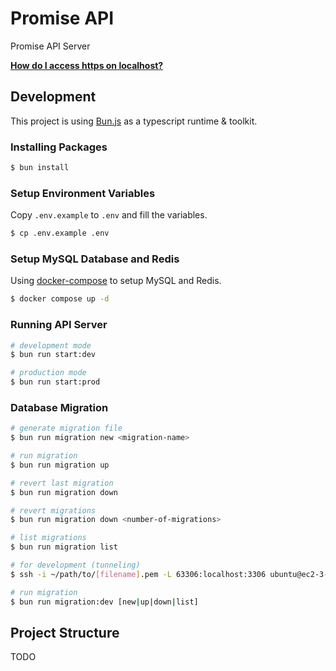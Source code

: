 # Promise API

Promise API Server

**[How do I access https on localhost?](/https/README.md)**

## Development

This project is using [Bun.js](https://bun.sh) as a typescript runtime & toolkit.

### Installing Packages

```bash
$ bun install
```

### Setup Environment Variables

Copy `.env.example` to `.env` and fill the variables.

```bash
$ cp .env.example .env
```

### Setup MySQL Database and Redis

Using [docker-compose](https://www.docker.com/) to setup MySQL and Redis.

```bash
$ docker compose up -d
```

### Running API Server

```bash
# development mode
$ bun run start:dev

# production mode
$ bun run start:prod
```

### Database Migration

```bash
# generate migration file
$ bun run migration new <migration-name>

# run migration
$ bun run migration up

# revert last migration
$ bun run migration down

# revert migrations
$ bun run migration down <number-of-migrations>

# list migrations
$ bun run migration list
```

```bash
# for development (tunneling)
$ ssh -i ~/path/to/[filename].pem -L 63306:localhost:3306 ubuntu@ec2-3-34-123-5.ap-northeast-2.compute.amazonaws.com

# run migration
$ bun run migration:dev [new|up|down|list]
```

## Project Structure

TODO

